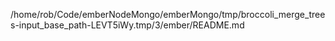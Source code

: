 /home/rob/Code/emberNodeMongo/emberMongo/tmp/broccoli_merge_trees-input_base_path-LEVT5iWy.tmp/3/ember/README.md